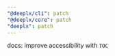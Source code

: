 ```yaml
---
"@deeplx/cli": patch
"@deeplx/core": patch
"deeplx": patch
---
```


docs: improve accessibility with `TOC`
